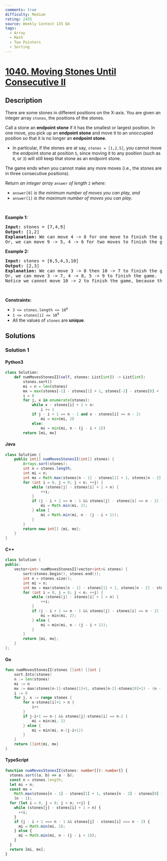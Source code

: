 ```yaml
---
comments: true
difficulty: Medium
rating: 2455
source: Weekly Contest 135 Q4
tags:
  - Array
  - Math
  - Two Pointers
  - Sorting
---
```


<!-- problem:start -->

# [1040. Moving Stones Until Consecutive II](https://leetcode.com/problems/moving-stones-until-consecutive-ii)

## Description

<!-- description:start -->

<p>There are some stones in different positions on the X-axis. You are given an integer array <code>stones</code>, the positions of the stones.</p>

<p>Call a stone an <strong>endpoint stone</strong> if it has the smallest or largest position. In one move, you pick up an <strong>endpoint stone</strong> and move it to an unoccupied position so that it is no longer an <strong>endpoint stone</strong>.</p>

<ul>
	<li>In particular, if the stones are at say, <code>stones = [1,2,5]</code>, you cannot move the endpoint stone at position <code>5</code>, since moving it to any position (such as <code>0</code>, or <code>3</code>) will still keep that stone as an endpoint stone.</li>
</ul>

<p>The game ends when you cannot make any more moves (i.e., the stones are in three consecutive positions).</p>

<p>Return <em>an integer array </em><code>answer</code><em> of length </em><code>2</code><em> where</em>:</p>

<ul>
	<li><code>answer[0]</code> <em>is the minimum number of moves you can play, and</em></li>
	<li><code>answer[1]</code> <em>is the maximum number of moves you can play</em>.</li>
</ul>

<p>&nbsp;</p>
<p><strong class="example">Example 1:</strong></p>

<pre>
<strong>Input:</strong> stones = [7,4,9]
<strong>Output:</strong> [1,2]
<strong>Explanation:</strong> We can move 4 -&gt; 8 for one move to finish the game.
Or, we can move 9 -&gt; 5, 4 -&gt; 6 for two moves to finish the game.
</pre>

<p><strong class="example">Example 2:</strong></p>

<pre>
<strong>Input:</strong> stones = [6,5,4,3,10]
<strong>Output:</strong> [2,3]
<strong>Explanation:</strong> We can move 3 -&gt; 8 then 10 -&gt; 7 to finish the game.
Or, we can move 3 -&gt; 7, 4 -&gt; 8, 5 -&gt; 9 to finish the game.
Notice we cannot move 10 -&gt; 2 to finish the game, because that would be an illegal move.
</pre>

<p>&nbsp;</p>
<p><strong>Constraints:</strong></p>

<ul>
	<li><code>3 &lt;= stones.length &lt;= 10<sup>4</sup></code></li>
	<li><code>1 &lt;= stones[i] &lt;= 10<sup>9</sup></code></li>
	<li>All the values of <code>stones</code> are <strong>unique</strong>.</li>
</ul>

<!-- description:end -->

## Solutions

<!-- solution:start -->

### Solution 1

<!-- tabs:start -->

#### Python3

```python
class Solution:
    def numMovesStonesII(self, stones: List[int]) -> List[int]:
        stones.sort()
        mi = n = len(stones)
        mx = max(stones[-1] - stones[1] + 1, stones[-2] - stones[0] + 1) - (n - 1)
        i = 0
        for j, x in enumerate(stones):
            while x - stones[i] + 1 > n:
                i += 1
            if j - i + 1 == n - 1 and x - stones[i] == n - 2:
                mi = min(mi, 2)
            else:
                mi = min(mi, n - (j - i + 1))
        return [mi, mx]
```

#### Java

```java
class Solution {
    public int[] numMovesStonesII(int[] stones) {
        Arrays.sort(stones);
        int n = stones.length;
        int mi = n;
        int mx = Math.max(stones[n - 1] - stones[1] + 1, stones[n - 2] - stones[0] + 1) - (n - 1);
        for (int i = 0, j = 0; j < n; ++j) {
            while (stones[j] - stones[i] + 1 > n) {
                ++i;
            }
            if (j - i + 1 == n - 1 && stones[j] - stones[i] == n - 2) {
                mi = Math.min(mi, 2);
            } else {
                mi = Math.min(mi, n - (j - i + 1));
            }
        }
        return new int[] {mi, mx};
    }
}
```

#### C++

```cpp
class Solution {
public:
    vector<int> numMovesStonesII(vector<int>& stones) {
        sort(stones.begin(), stones.end());
        int n = stones.size();
        int mi = n;
        int mx = max(stones[n - 1] - stones[1] + 1, stones[n - 2] - stones[0] + 1) - (n - 1);
        for (int i = 0, j = 0; j < n; ++j) {
            while (stones[j] - stones[i] + 1 > n) {
                ++i;
            }
            if (j - i + 1 == n - 1 && stones[j] - stones[i] == n - 2) {
                mi = min(mi, 2);
            } else {
                mi = min(mi, n - (j - i + 1));
            }
        }
        return {mi, mx};
    }
};
```

#### Go

```go
func numMovesStonesII(stones []int) []int {
	sort.Ints(stones)
	n := len(stones)
	mi := n
	mx := max(stones[n-1]-stones[1]+1, stones[n-2]-stones[0]+1) - (n - 1)
	i := 0
	for j, x := range stones {
		for x-stones[i]+1 > n {
			i++
		}
		if j-i+1 == n-1 && stones[j]-stones[i] == n-2 {
			mi = min(mi, 2)
		} else {
			mi = min(mi, n-(j-i+1))
		}
	}
	return []int{mi, mx}
}
```

#### TypeScript

```ts
function numMovesStonesII(stones: number[]): number[] {
  stones.sort((a, b) => a - b);
  const n = stones.length;
  let mi = n;
  const mx =
    Math.max(stones[n - 1] - stones[1] + 1, stones[n - 2] - stones[0] + 1) -
    (n - 1);
  for (let i = 0, j = 0; j < n; ++j) {
    while (stones[j] - stones[i] + 1 > n) {
      ++i;
    }
    if (j - i + 1 === n - 1 && stones[j] - stones[i] === n - 2) {
      mi = Math.min(mi, 2);
    } else {
      mi = Math.min(mi, n - (j - i + 1));
    }
  }
  return [mi, mx];
}
```

<!-- tabs:end -->

<!-- solution:end -->

<!-- problem:end -->
